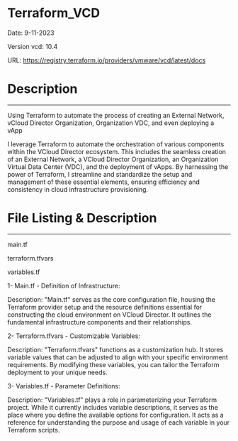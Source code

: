 # Terraform_VCD
 Date: 9-11-2023

 Version vcd: 10.4
 
 URL: https://registry.terraform.io/providers/vmware/vcd/latest/docs
 
# Description
-------------------------------------
Using Terraform to automate the process of creating an External Network, vCloud Director Organization, Organization VDC, and even deploying a vApp

I leverage Terraform to automate the orchestration of various components within the VCloud Director ecosystem. This includes the seamless creation of an External Network, a VCloud Director Organization, an Organization Virtual Data Center (VDC), and the deployment of vApps. By harnessing the power of Terraform, I streamline and standardize the setup and management of these essential elements, ensuring efficiency and consistency in cloud infrastructure provisioning.

# File Listing & Description
-------------------------------------
main.tf

terraform.tfvars

variables.tf

1- Main.tf - Definition of Infrastructure:

Description: "Main.tf" serves as the core configuration file, housing the Terraform provider setup and the resource definitions essential for constructing the cloud environment on VCloud Director. It outlines the fundamental infrastructure components and their relationships.

2- Terraform.tfvars - Customizable Variables:

Description: "Terraform.tfvars" functions as a customization hub. It stores variable values that can be adjusted to align with your specific environment requirements. By modifying these variables, you can tailor the Terraform deployment to your unique needs.

3- Variables.tf - Parameter Definitions:

Description: "Variables.tf" plays a role in parameterizing your Terraform project. While it currently includes variable descriptions, it serves as the place where you define the available options for configuration. It acts as a reference for understanding the purpose and usage of each variable in your Terraform scripts.
